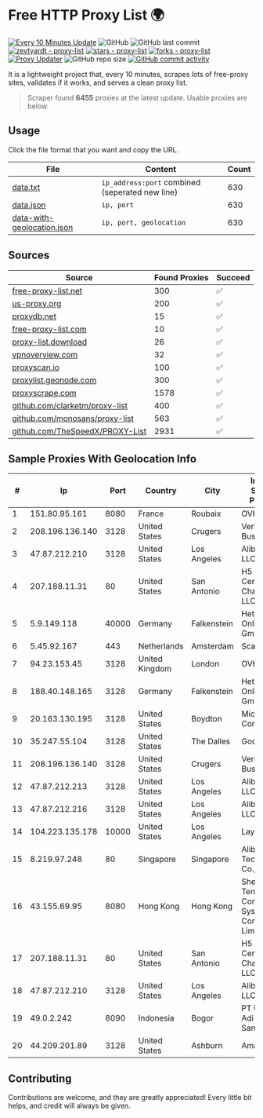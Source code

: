 
# Free HTTP Proxy List 🌍

[![Every 10 Minutes Update](https://github.com/mertguvencli/http-proxy-list/actions/workflows/main.yml/badge.svg?branch=main)](https://github.com/mertguvencli/http-proxy-list/actions/workflows/main.yml)
![GitHub](https://img.shields.io/github/license/mertguvencli/http-proxy-list)
![GitHub last commit](https://img.shields.io/github/last-commit/mertguvencli/http-proxy-list)
[![zevtyardt - proxy-list](https://img.shields.io/static/v1?label=zevtyardt&message=proxy-list&color=blue&logo=github)](https://github.com/zevtyardt/proxy-list "Go to GitHub repo")
[![stars - proxy-list](https://img.shields.io/github/stars/zevtyardt/proxy-list?style=social)](https://github.com/zevtyardt/proxy-list)
[![forks - proxy-list](https://img.shields.io/github/forks/zevtyardt/proxy-list?style=social)](https://github.com/zevtyardt/proxy-list)
[![Proxy Updater](https://github.com/zevtyardt/proxy-list/workflows/Proxy%20Updater/badge.svg)](https://github.com/zevtyardt/proxy-list/actions?query=workflow:"Proxy+Updater")
![GitHub repo size](https://img.shields.io/github/repo-size/zevtyardt/proxy-list)
[![GitHub commit activity](https://img.shields.io/github/commit-activity/m/zevtyardt/proxy-list?logo=commits)](https://github.com/zevtyardt/proxy-list/commits/main)

It is a lightweight project that, every 10 minutes, scrapes lots of free-proxy sites, validates if it works, and serves a clean proxy list.

> Scraper found **6455** proxies at the latest update. Usable proxies are below.

## Usage

Click the file format that you want and copy the URL.

|File|Content|Count|
|----|-------|-----|
|[data.txt](https://raw.githubusercontent.com/mertguvencli/http-proxy-list/main/proxy-list/data.txt)|`ip_address:port` combined (seperated new line)|630|
|[data.json](https://raw.githubusercontent.com/mertguvencli/http-proxy-list/main/proxy-list/data.json)|`ip, port`|630|
|[data-with-geolocation.json](https://raw.githubusercontent.com/mertguvencli/http-proxy-list/main/proxy-list/data-with-geolocation.json)|`ip, port, geolocation`|630|

## Sources

|Source|Found Proxies|Succeed|
|------|-------------|-------|
|[free-proxy-list.net](https://free-proxy-list.net)|300|✅|
|[us-proxy.org](https://www.us-proxy.org)|200|✅|
|[proxydb.net](http://proxydb.net)|15|✅|
|[free-proxy-list.com](https://free-proxy-list.com/?page=&port=&type%5B%5D=http&type%5B%5D=https&up_time=0&search=Search)|10|✅|
|[proxy-list.download](https://www.proxy-list.download/HTTP)|26|✅|
|[vpnoverview.com](https://vpnoverview.com/privacy/anonymous-browsing/free-proxy-servers)|32|✅|
|[proxyscan.io](https://www.proxyscan.io)|100|✅|
|[proxylist.geonode.com](https://proxylist.geonode.com/api/proxy-list?limit=300&page=1&sort_by=lastChecked&sort_type=desc&protocols=http,https)|300|✅|
|[proxyscrape.com](https://api.proxyscrape.com/v2/?request=displayproxies&protocol=http&timeout=10000&country=all&ssl=all&anonymity=all)|1578|✅|
|[github.com/clarketm/proxy-list](https://raw.githubusercontent.com/clarketm/proxy-list/master/proxy-list-raw.txt)|400|✅|
|[github.com/monosans/proxy-list](https://raw.githubusercontent.com/monosans/proxy-list/main/proxies/http.txt)|563|✅|
|[github.com/TheSpeedX/PROXY-List](https://raw.githubusercontent.com/TheSpeedX/PROXY-List/master/http.txt)|2931|✅|


## Sample Proxies With Geolocation Info

|#|Ip|Port|Country|City|Internet Service Provider|
|-|--|----|-------|----|-------------------------|
|1|151.80.95.161|8080|France|Roubaix|OVH SAS|
|2|208.196.136.140|3128|United States|Crugers|Verizon Business|
|3|47.87.212.210|3128|United States|Los Angeles|Alibaba.com LLC|
|4|207.188.11.31|80|United States|San Antonio|H5 Data Centers - Chandler LLC|
|5|5.9.149.118|40000|Germany|Falkenstein|Hetzner Online GmbH|
|6|5.45.92.167|443|Netherlands|Amsterdam|Scalaxy B.V.|
|7|94.23.153.45|3128|United Kingdom|London|OVH ISP|
|8|188.40.148.165|3128|Germany|Falkenstein|Hetzner Online GmbH|
|9|20.163.130.195|3128|United States|Boydton|Microsoft Corporation|
|10|35.247.55.104|3128|United States|The Dalles|Google LLC|
|11|208.196.136.140|3128|United States|Crugers|Verizon Business|
|12|47.87.212.213|3128|United States|Los Angeles|Alibaba.com LLC|
|13|47.87.212.216|3128|United States|Los Angeles|Alibaba.com LLC|
|14|104.223.135.178|10000|United States|Los Angeles|LayerHost|
|15|8.219.97.248|80|Singapore|Singapore|Alibaba (US) Technology Co., Ltd.|
|16|43.155.69.95|8080|Hong Kong|Hong Kong|Shenzhen Tencent Computer Systems Company Limited|
|17|207.188.11.31|80|United States|San Antonio|H5 Data Centers - Chandler LLC|
|18|47.87.212.210|3128|United States|Los Angeles|Alibaba.com LLC|
|19|49.0.2.242|8090|Indonesia|Bogor|PT Usaha Adi Sanggoro|
|20|44.209.201.89|3128|United States|Ashburn|Amazon.com|



## Contributing

Contributions are welcome, and they are greatly appreciated! Every
little bit helps, and credit will always be given.

